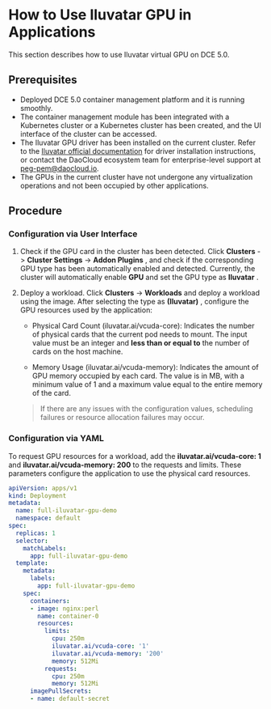 # How to Use Iluvatar GPU in Applications

This section describes how to use Iluvatar virtual GPU on DCE 5.0.

## Prerequisites

- Deployed DCE 5.0 container management platform and it is running smoothly.
- The container management module has been integrated with a Kubernetes cluster or a Kubernetes cluster has been created, and the UI interface of the cluster can be accessed.
- The Iluvatar GPU driver has been installed on the current cluster. Refer to the [Iluvatar official documentation](https://support.iluvatar.com/#/login) for driver installation instructions, or contact the DaoCloud ecosystem team for enterprise-level support at peg-pem@daocloud.io.
- The GPUs in the current cluster have not undergone any virtualization operations and not been occupied by other applications.

## Procedure

### Configuration via User Interface

1. Check if the GPU card in the cluster has been detected. Click __Clusters__ -> __Cluster Settings__ -> __Addon Plugins__ , and check if the corresponding GPU type has been automatically enabled and detected.
   Currently, the cluster will automatically enable __GPU__ and set the GPU type as __Iluvatar__ .

   

2. Deploy a workload. Click __Clusters__ -> __Workloads__ and deploy a workload using the image. After selecting the type as __(Iluvatar)__ , configure the GPU resources used by the application:
   
    - Physical Card Count (iluvatar.ai/vcuda-core): Indicates the number of physical cards that the current pod needs to mount. The input value must be an integer and **less than or equal to** the number of cards on the host machine.
   
    - Memory Usage (iluvatar.ai/vcuda-memory): Indicates the amount of GPU memory occupied by each card. The value is in MB, with a minimum value of 1 and a maximum value equal to the entire memory of the card.

   
    > If there are any issues with the configuration values, scheduling failures or resource allocation failures may occur.

### Configuration via YAML

To request GPU resources for a workload, add the __iluvatar.ai/vcuda-core: 1__ and __iluvatar.ai/vcuda-memory: 200__ to the requests and limits.
These parameters configure the application to use the physical card resources.

```yaml
apiVersion: apps/v1
kind: Deployment
metadata:
  name: full-iluvatar-gpu-demo
  namespace: default
spec:
  replicas: 1
  selector:
    matchLabels:
      app: full-iluvatar-gpu-demo
  template:
    metadata:
      labels:
        app: full-iluvatar-gpu-demo
    spec:
      containers:
      - image: nginx:perl
        name: container-0
        resources:
          limits:
            cpu: 250m
            iluvatar.ai/vcuda-core: '1'
            iluvatar.ai/vcuda-memory: '200'
            memory: 512Mi
          requests:
            cpu: 250m
            memory: 512Mi
      imagePullSecrets:
      - name: default-secret
```
